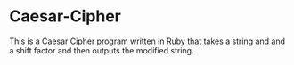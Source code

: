 # Caesar-Cipher
This is a Caesar Cipher program written in Ruby that takes a string and and a shift factor and then outputs the modified string.
